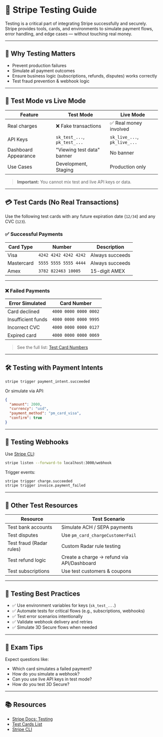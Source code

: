 # 🧪 Stripe Testing Guide

Testing is a critical part of integrating Stripe successfully and securely. Stripe provides tools, cards, and environments to simulate payment flows, error handling, and edge cases — without touching real money.

---

## 🧠 Why Testing Matters

- Prevent production failures
- Simulate all payment outcomes
- Ensure business logic (subscriptions, refunds, disputes) works correctly
- Test fraud prevention & webhook logic

---

## 🧪 Test Mode vs Live Mode

| Feature                | Test Mode                                | Live Mode                     |
|------------------------|-------------------------------------------|-------------------------------|
| Real charges           | ❌ Fake transactions                      | ✅ Real money involved         |
| API Keys               | `sk_test_...`, `pk_test_...`             | `sk_live_...`, `pk_live_...` |
| Dashboard Appearance   | "Viewing test data" banner                | No banner                     |
| Use Cases              | Development, Staging                     | Production only               |

> **Important:** You cannot mix test and live API keys or data.

---

## 💳 Test Cards (No Real Transactions)

Use the following test cards with any future expiration date (`12/34`) and any CVC (`123`).

### ✅ Successful Payments

| Card Type    | Number           | Description            |
|--------------|------------------|------------------------|
| Visa         | `4242 4242 4242 4242` | Always succeeds     |
| Mastercard   | `5555 5555 5555 4444` | Always succeeds     |
| Amex         | `3782 822463 10005`   | 15-digit AMEX       |

---

### ❌ Failed Payments

| Error Simulated       | Card Number           |
|-----------------------|------------------------|
| Card declined         | `4000 0000 0000 0002`  |
| Insufficient funds    | `4000 0000 0000 9995`  |
| Incorrect CVC         | `4000 0000 0000 0127`  |
| Expired card          | `4000 0000 0000 0069`  |

> See the full list: [Test Card Numbers](https://stripe.com/docs/testing#international-cards)

---

## 🛠 Testing with Payment Intents

```bash
stripe trigger payment_intent.succeeded
````

Or simulate via API:

```json
{
  "amount": 2000,
  "currency": "usd",
  "payment_method": "pm_card_visa",
  "confirm": true
}
```

---

## 📡 Testing Webhooks

Use [Stripe CLI](https://stripe.com/docs/stripe-cli):

```bash
stripe listen --forward-to localhost:3000/webhook
```

Trigger events:

```bash
stripe trigger charge.succeeded
stripe trigger invoice.payment_failed
```

---

## 🧾 Other Test Resources

| Resource                 | Test Scenario                              |
| ------------------------ | ------------------------------------------ |
| Test bank accounts       | Simulate ACH / SEPA payments               |
| Test disputes            | Use `pm_card_chargeCustomerFail`           |
| Test fraud (Radar rules) | Custom Radar rule testing                  |
| Test refund logic        | Create a charge → refund via API/Dashboard |
| Test subscriptions       | Use test customers & coupons               |

---

## 🧠 Testing Best Practices

* ✅ Use environment variables for keys (`sk_test_...`)
* ✅ Automate tests for critical flows (e.g., subscriptions, webhooks)
* ✅ Test error scenarios intentionally
* ✅ Validate webhook delivery and retries
* ✅ Simulate 3D Secure flows when needed

---

## 🧠 Exam Tips

Expect questions like:

* Which card simulates a failed payment?
* How do you simulate a webhook?
* Can you use live API keys in test mode?
* How do you test 3D Secure?

---

## 📚 Resources

* [Stripe Docs: Testing](https://stripe.com/docs/testing)
* [Test Cards List](https://stripe.com/docs/testing#international-cards)
* [Stripe CLI](https://stripe.com/docs/stripe-cli)